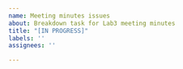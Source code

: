 ```yaml
---
name: Meeting minutes issues
about: Breakdown task for Lab3 meeting minutes
title: "[IN PROGRESS]"
labels: ''
assignees: ''

---
```



